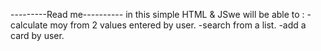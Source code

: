 ---------Read me----------
in this simple HTML & JSwe will be able to :
-calculate moy from 2 values entered by user.
-search from a list.
-add a card by user.
